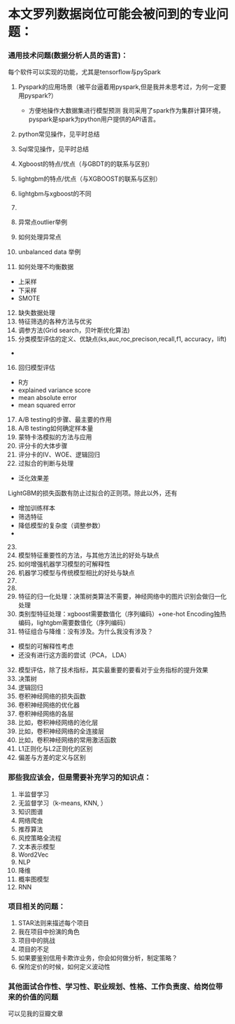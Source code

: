 # 本文罗列数据岗位可能会被问到的专业问题：

### 通用技术问题(数据分析人员的语言)：
每个软件可以实现的功能，尤其是tensorflow与pySpark
1. Pyspark的应用场景（被平台逼着用pyspark,但是我并未思考过，为何一定要用pyspark?）
   - 方便地操作大数据集进行模型预测
   我司采用了spark作为集群计算环境，pyspark是spark为python用户提供的API语言。
   
2. python常见操作，见平时总结
3. Sql常见操作，见平时总结


4. Xgboost的特点/优点（与GBDT的的联系与区别）
5. lightgbm的特点/优点（与XGBOOST的联系与区别）
6. lightgbm与xgboost的不同
7. 
8. 异常点outlier举例
9. 如何处理异常点
10. unbalanced data 举例
11. 如何处理不均衡数据
  - 上采样
  - 下采样
  - SMOTE
12. 缺失数据处理
13. 特征筛选的各种方法与优劣
14. 调参方法(Grid search，贝叶斯优化算法)
15. 分类模型评估的定义、优缺点(ks,auc,roc,precison,recall,f1, accuracy，lift)
 - 
16. 回归模型评估
 - R方
 - explained variance score
 - mean absolute error
 - mean squared error
17. A/B testing的步骤、最主要的作用
18. A/B testing如何确定样本量
19. 蒙特卡洛模拟的方法与应用
20. 评分卡的大体步骤
21. 评分卡的IV、WOE、逻辑回归
22. 过拟合的判断与处理
 - 泛化效果差
 
 LightGBM的损失函数有防止过拟合的正则项。除此以外，还有
 - 增加训练样本
 - 筛选特征
 - 降低模型的复杂度（调整参数）
 - 
23. 
24. 模型特征重要性的方法，与其他方法比的好处与缺点
25. 如何增强机器学习模型的可解释性
26. 机器学习模型与传统模型相比的好处与缺点
27. 
28. 
29. 特征的归一化处理：决策树类算法不需要，神经网络中的图片识别会做归一化处理
30. 类别型特征处理：xgboost需要数值化（序列编码）+one-hot Encoding独热编码，lightgbm需要数值化（序列编码）
31. 特征组合与降维：没有涉及。为什么我没有涉及？
  - 模型的可解释性考虑
  - 还没有进行这方面的尝试（PCA， LDA）
32. 模型评估，除了技术指标，其实最重要的要看对于业务指标的提升效果
33. 决策树
34. 逻辑回归
35. 卷积神经网络的损失函数
36. 卷积神经网络的优化器
37. 卷积神经网络的各层
38. 比如，卷积神经网络的池化层
39. 比如，卷积神经网络的全连接层
40. 比如，卷积神经网络的常用激活函数
40. L1正则化与L2正则化的区别
41. 偏差与方差的定义与区别


### 那些我应该会，但是需要补充学习的知识点：
1. 半监督学习
2. 无监督学习（k-means, KNN, ）
3. 知识图谱
4. 网络爬虫
5. 推荐算法
6. 风控策略全流程
7. 文本表示模型
8. Word2Vec
9. NLP
10. 降维
11. 概率图模型
12. RNN


### 项目相关的问题：
1. STAR法则来描述每个项目
2. 我在项目中扮演的角色
3. 项目中的挑战
4. 项目的不足
5. 如果要鉴别信用卡欺诈业务，你会如何做分析，制定策略？
6. 保险定价的时候，如何定义波动性


### 其他面试合作性、学习性、职业规划、性格、工作负责度、给岗位带来的价值的问题
可以见我的豆瓣文章
